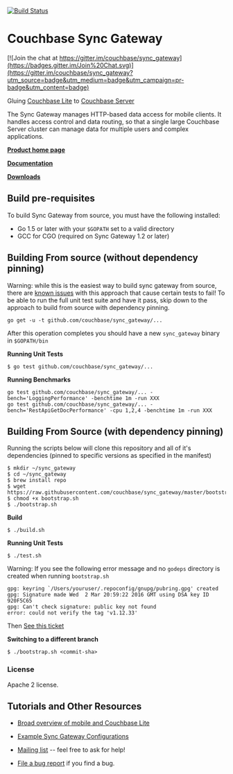 [![Build Status](http://drone.couchbase.io/api/badges/couchbase/sync_gateway/status.svg)](http://drone.couchbase.io/couchbase/sync_gateway)

# Couchbase Sync Gateway

[![Join the chat at https://gitter.im/couchbase/sync_gateway](https://badges.gitter.im/Join%20Chat.svg)](https://gitter.im/couchbase/sync_gateway?utm_source=badge&utm_medium=badge&utm_campaign=pr-badge&utm_content=badge)

Gluing [Couchbase Lite][COUCHBASE_LITE] to [Couchbase Server][COUCHBASE_SERVER]

The Sync Gateway manages HTTP-based data access for mobile clients. It handles access control and data routing, so that a single large Couchbase Server cluster can manage data for multiple users and complex applications.

[**Product home page**](http://www.couchbase.com/mobile)

[**Documentation**](http://developer.couchbase.com/mobile/develop/guides/sync-gateway/index.html)

[**Downloads**](http://www.couchbase.com/download#cb-mobile)

## Build pre-requisites

To build Sync Gateway from source, you must have the following installed:

* Go 1.5 or later with your `$GOPATH` set to a valid directory
* GCC for CGO (required on Sync Gateway 1.2 or later)

## Building From source (without dependency pinning)

Warning: while this is the easiest way to build sync gateway from source, there are [known issues](https://github.com/couchbase/sync_gateway/issues/1585) with this approach that cause certain tests to fail!  To be able to run the full unit test suite and have it pass, skip down to the approach to build from source with dependency pinning.

```
go get -u -t github.com/couchbase/sync_gateway/...
```

After this operation completes you should have a new `sync_gateway` binary in `$GOPATH/bin`

**Running Unit Tests**

```
$ go test github.com/couchbase/sync_gateway/...
```

**Running Benchmarks**

```
go test github.com/couchbase/sync_gateway/... -bench='LoggingPerformance' -benchtime 1m -run XXX
go test github.com/couchbase/sync_gateway/... -bench='RestApiGetDocPerformance' -cpu 1,2,4 -benchtime 1m -run XXX
```

## Building From Source (with dependency pinning)

Running the scripts below will clone this repository and all of it's dependencies (pinned to specific versions as specified in the manifest)

```
$ mkdir ~/sync_gateway
$ cd ~/sync_gateway
$ brew install repo
$ wget https://raw.githubusercontent.com/couchbase/sync_gateway/master/bootstrap.sh
$ chmod +x bootstrap.sh
$ ./bootstrap.sh
```

**Build**

```
$ ./build.sh
```

**Running Unit Tests**

```
$ ./test.sh
```
Warning: If you see the following error message and no `godeps` directory is created when running `bootstrap.sh` 
```
gpg: keyring `/Users/youruser/.repoconfig/gnupg/pubring.gpg' created
gpg: Signature made Wed  2 Mar 20:59:22 2016 GMT using DSA key ID 920F5C65
gpg: Can't check signature: public key not found
error: could not verify the tag 'v1.12.33'
```
Then [See this ticket](https://github.com/couchbase/sync_gateway/issues/1654) 

**Switching to a different branch**

```
$ ./bootstrap.sh <commit-sha>
```

### License

Apache 2 license.

## Tutorials and Other Resources

* [Broad overview of mobile and Couchbase Lite](https://github.com/couchbase/mobile)

* [Example Sync Gateway Configurations](https://github.com/couchbase/sync_gateway/wiki/Example-Configs)

* [Mailing list][MAILING_LIST] -- feel free to ask for help!

* [File a bug report][ISSUE_TRACKER] if you find a bug.


[COUCHBASE_LITE]: https://github.com/couchbase/couchbase-lite-ios
[COUCHDB]: http://couchdb.apache.org
[COUCHDB_API]: http://wiki.apache.org/couchdb/Complete_HTTP_API_Reference
[COUCHBASE_SERVER]: http://www.couchbase.com/couchbase-server/overview
[WALRUS]: https://github.com/couchbaselabs/walrus
[HTTPIE]: http://httpie.org
[MAILING_LIST]: https://groups.google.com/forum/?fromgroups#!forum/mobile-couchbase
[ISSUE_TRACKER]: https://github.com/couchbase/sync_gateway/issues?state=open
[MAC_STABLE_BUILD]: http://cbfs-ext.hq.couchbase.com/mobile/SyncGateway/SyncGateway-Mac.zip
